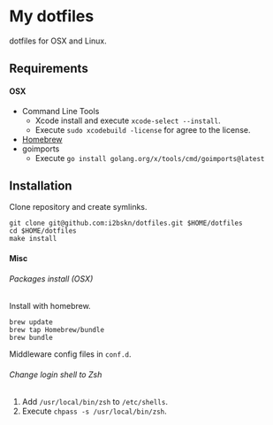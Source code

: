 My dotfiles
===========

dotfiles for OSX and Linux.

Requirements
------------

#### OSX

- Command Line Tools
    - Xcode install and execute `xcode-select --install`.
    - Execute `sudo xcodebuild -license` for agree to the license.
- [Homebrew](http://brew.sh/)
- goimports
    - Execute `go install golang.org/x/tools/cmd/goimports@latest`

Installation
------------

Clone repository and create symlinks.

```
git clone git@github.com:i2bskn/dotfiles.git $HOME/dotfiles
cd $HOME/dotfiles
make install
```

#### Misc

###### Packages install (OSX)

Install with homebrew.

```
brew update
brew tap Homebrew/bundle
brew bundle
```

Middleware config files in `conf.d`.

###### Change login shell to Zsh

1. Add `/usr/local/bin/zsh` to `/etc/shells`.
1. Execute `chpass -s /usr/local/bin/zsh`.
